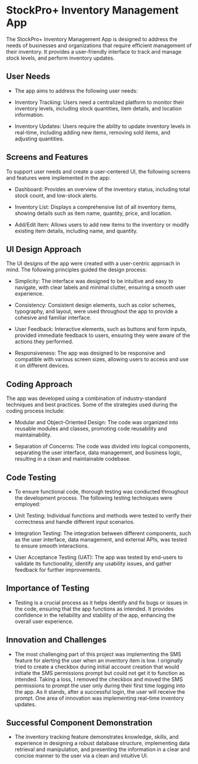 # StockPro+ Inventory Management App
The StockPro+ Inventory Management App is designed to address the needs of businesses and organizations that require efficient management of their inventory. It provides a user-friendly interface to track and manage stock levels, and perform inventory updates.

## User Needs
- The app aims to address the following user needs:

- Inventory Tracking: Users need a centralized platform to monitor their inventory levels, including stock quantities, item details, and location information.

- Inventory Updates: Users require the ability to update inventory levels in real-time, including adding new items, removing sold items, and adjusting quantities. 

## Screens and Features
To support user needs and create a user-centered UI, the following screens and features were implemented in the app:

- Dashboard: Provides an overview of the inventory status, including total stock count, and low-stock alerts.

- Inventory List: Displays a comprehensive list of all inventory items, showing details such as item name, quantity, price, and location.

- Add/Edit Item: Allows users to add new items to the inventory or modify existing item details, including name, and quantity.

## UI Design Approach
The UI designs of the app were created with a user-centric approach in mind. The following principles guided the design process:

- Simplicity: The interface was designed to be intuitive and easy to navigate, with clear labels and minimal clutter, ensuring a smooth user experience.

- Consistency: Consistent design elements, such as color schemes, typography, and layout, were used throughout the app to provide a cohesive and familiar interface.

- User Feedback: Interactive elements, such as buttons and form inputs, provided immediate feedback to users, ensuring they were aware of the actions they performed.

- Responsiveness: The app was designed to be responsive and compatible with various screen sizes, allowing users to access and use it on different devices.

## Coding Approach
The app was developed using a combination of industry-standard techniques and best practices. Some of the strategies used during the coding process include:

- Modular and Object-Oriented Design: The code was organized into reusable modules and classes, promoting code reusability and maintainability.

- Separation of Concerns: The code was divided into logical components, separating the user interface, data management, and business logic, resulting in a clean and maintainable codebase.

## Code Testing
- To ensure functional code, thorough testing was conducted throughout the development process. The following testing techniques were employed:

- Unit Testing: Individual functions and methods were tested to verify their correctness and handle different input scenarios.

- Integration Testing: The integration between different components, such as the user interface, data management, and external APIs, was tested to ensure smooth interactions.

- User Acceptance Testing (UAT): The app was tested by end-users to validate its functionality, identify any usability issues, and gather feedback for further improvements.

## Importance of Testing
- Testing is a crucial process as it helps identify and fix bugs or issues in the code, ensuring that the app functions as intended. It provides confidence in the reliability and stability of the app, enhancing the overall user experience. 

## Innovation and Challenges

- The most challenging part of this project was implementing the SMS feature for alerting the user when an inventory item is low. I originally tried to create a checkbox during initial account creation that would initiate the SMS permissions prompt but could not get it to function as intended. Taking a loss, I removed the checkbox and moved the SMS permissions to prompt the user only during their first time logging into the app. As it stands, after a successful login, the user will receive the prompt. One area of innovation was implementing real-time inventory updates.

## Successful Component Demonstration

- The inventory tracking feature demonstrates knowledge, skills, and experience in designing a robust database structure, implementing data retrieval and manipulation, and presenting the information in a clear and concise manner to the user via a clean and intuitive UI. 


